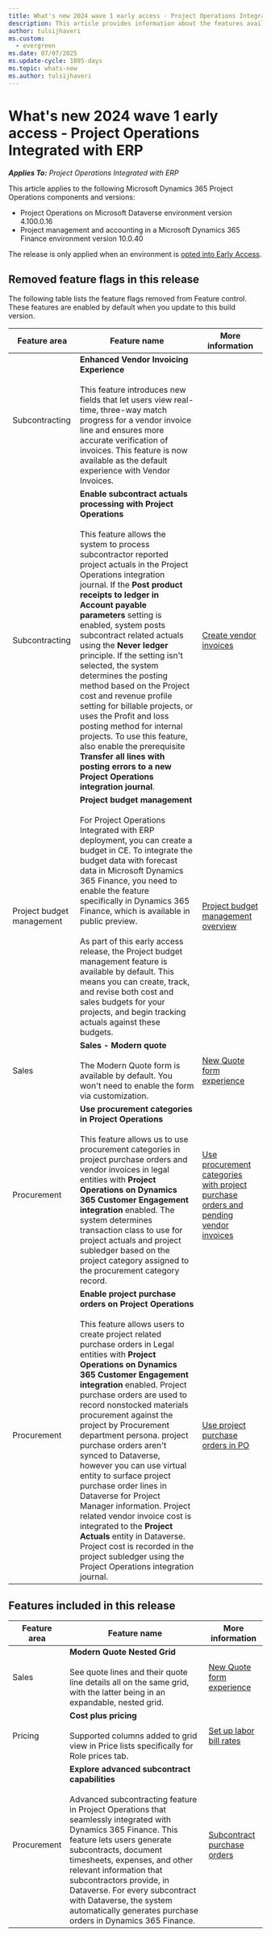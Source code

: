 ```yaml
---
title: What's new 2024 wave 1 early access - Project Operations Integrated with ERP
description: This article provides information about the features available in the 2024 wave 1 early access release of Project Operations Project Operations Integrated with ERP based scenarios deployment.
author: tulsijhaveri
ms.custom:
  - evergreen
ms.date: 07/07/2025
ms.update-cycle: 1095-days
ms.topic: whats-new
ms.author: tulsijhaveri
---
```


# What's new 2024 wave 1 early access - Project Operations Integrated with ERP

_**Applies To:** Project Operations Integrated with ERP_

This article applies to the following Microsoft Dynamics 365 Project Operations components and versions:

- Project Operations on Microsoft Dataverse environment version 4.100.0.16
- Project management and accounting in a Microsoft Dynamics 365 Finance environment version 10.0.40

The release is only applied when an environment is [opted into Early Access](/power-platform/admin/opt-in-early-access-updates#how-to-enable-early-access-updates).

## Removed feature flags in this release

The following table lists the feature flags removed from Feature control. These features are enabled by default when you update to this build version.

| **Feature area** | **Feature name** | **More information** |
| --- | --- | --- |
| Subcontracting | **Enhanced Vendor Invoicing Experience**<br><br>This feature introduces new fields that let users view real-time, three-way match progress for a vendor invoice line and ensures more accurate verification of invoices. This feature is now available as the default experience with Vendor Invoices. | &nbsp; |
| Subcontracting | **Enable subcontract actuals processing with Project Operations**<br><br>This feature allows the system to process subcontractor reported project actuals in the Project Operations integration journal. If the **Post product receipts to ledger in Account payable parameters** setting is enabled, system posts subcontract related actuals using the **Never ledger** principle. If the setting isn't selected, the system determines the posting method based on the Project cost and revenue profile setting for billable projects, or uses the Profit and loss posting method for internal projects. To use this feature, also enable the prerequisite **Transfer all lines with posting errors to a new Project Operations integration journal**. | [Create vendor invoices](../procurement/vendor-invoicing-concept-and-creation.md) |
| Project budget management | **Project budget management**<br><br>For Project Operations Integrated with ERP deployment, you can create a budget in CE. To integrate the budget data with forecast data in Microsoft Dynamics 365 Finance, you need to enable the feature specifically in Dynamics 365 Finance, which is available in public preview.<br><br>As part of this early access release, the Project budget management feature is available by default. This means you can create, track, and revise both cost and sales budgets for your projects, and begin tracking actuals against these budgets. | [Project budget management overview](../pro/budget/projectbudgetmanagement.md) |
| Sales | **Sales - Modern quote**<br><br>The Modern Quote form is available by default. You won't need to enable the form via customization. | [New Quote form experience](../sales/quotes-new-form.md) |
| Procurement | **Use procurement categories in Project Operations**<br><br>This feature allows us to use procurement categories in project purchase orders and vendor invoices in legal entities with **Project Operations on Dynamics 365 Customer Engagement integration** enabled. The system determines transaction class to use for project actuals and project subledger based on the project category assigned to the procurement category record. | [Use procurement categories with project purchase orders and pending vendor invoices](../procurement/configure-procurement-categories.md) |
| Procurement | **Enable project purchase orders on Project Operations**<br><br>This feature allows users to create project related purchase orders in Legal entities with **Project Operations on Dynamics 365 Customer Engagement integration** enabled. Project purchase orders are used to record nonstocked materials procurement against the project by Procurement department persona. project purchase orders aren't synced to Dataverse, however you can use virtual entity to surface project purchase order lines in Dataverse for Project Manager information. Project related vendor invoice cost is integrated to the **Project Actuals** entity in Dataverse. Project cost is recorded in the project subledger using the Project Operations integration journal. | [Use project purchase orders in PO](../procurement/non-stocked-materials-project-purchase-orders.md)|

## Features included in this release

| **Feature area** | **Feature name** | **More information** |
| --- | --- | --- |
| Sales | **Modern Quote Nested Grid**<br><br>See quote lines and their quote line details all on the same grid, with the latter being in an expandable, nested grid. | [New Quote form experience](../sales/quotes-new-form.md) |
| Pricing | **Cost plus pricing**<br><br>Supported columns added to grid view in Price lists specifically for Role prices tab. | [Set up labor bill rates](../pro/pricing-costing/set-up-labor-bill-rate-sales.md) |
| Procurement | **Explore advanced subcontract capabilities**<br><br>Advanced subcontracting feature in Project Operations that seamlessly integrated with Dynamics 365 Finance. This feature lets users generate subcontracts, document timesheets, expenses, and other relevant information that subcontractors provide, in Dataverse. For every subcontract with Dataverse, the system automatically generates purchase orders in Dynamics 365 Finance. | [Subcontract purchase orders](../pro/subcontracting/subconpurchaseorders.md) |
